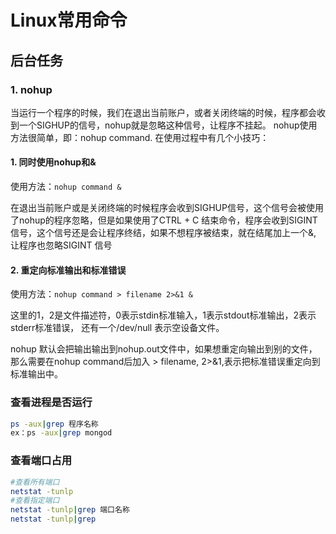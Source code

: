 # Linux常用命令

## 后台任务

### 1. nohup 

当运行一个程序的时候，我们在退出当前账户，或者关闭终端的时候，程序都会收到一个SIGHUP的信号，nohup就是忽略这种信号，让程序不挂起。 nohup使用方法很简单，即：nohup command. 在使用过程中有几个小技巧：

#### 1. 同时使用nohup和&

使用方法：`nohup command &`

在退出当前账户或是关闭终端的时候程序会收到SIGHUP信号，这个信号会被使用了nohup的程序忽略，但是如果使用了CTRL + C 结束命令，程序会收到SIGINT信号，这个信号还是会让程序终结，如果不想程序被结束，就在结尾加上一个&, 让程序也忽略SIGINT 信号

#### 2. 重定向标准输出和标准错误

使用方法：`nohup command > filename 2>&1 &`

这里的1，2是文件描述符，0表示stdin标准输入，1表示stdout标准输出，2表示stderr标准错误， 还有一个/dev/null 表示空设备文件。

nohup 默认会把输出输出到nohup.out文件中，如果想重定向输出到别的文件，那么需要在nohup command后加入 > filename, 2>&1,表示把标准错误重定向到标准输出中。



### 查看进程是否运行

```sh
ps -aux|grep 程序名称
ex：ps -aux|grep mongod
```



### 查看端口占用

```sh
#查看所有端口
netstat -tunlp 
#查看指定端口
netstat -tunlp|grep 端口名称
netstat -tunlp|grep
```

